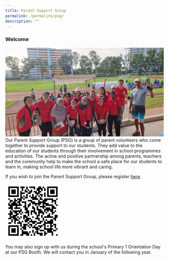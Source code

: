 ```yaml
---
title: Parent Support Group
permalink: /permalink/psg/
description: ""
---
```

### **Welcome**
![](/images/PSG/welcome.jpg)
Our Parent Support Group (PSG) is a group of parent volunteers who come together to provide support to our students. They add value to the education of our students through their involvement in school programmes and activities. The active and positive partnership among parents, teachers and the community help to make the school a safe place for our students to learn in, making school life more vibrant and caring.

If you wish to join the Parent Support Group, please register [here](https://for.edu.sg/pypspsg).


<img src="/images/PSG/psg%20qr%20final.png" style="width:35%"> 


You may also sign up with us during the school's Primary 1 Orientation Day at our PSG Booth. We will contact you in January of the following year.